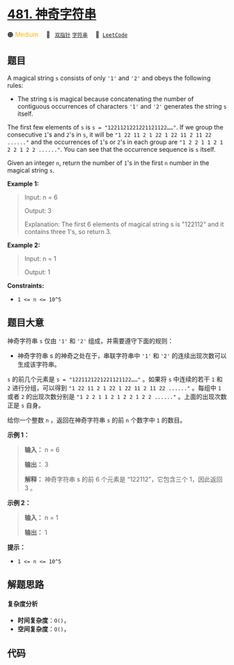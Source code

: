 # [481. 神奇字符串](https://leetcode.com/problems/magical-string)

🟠 <font color=#ffb800>Medium</font>&emsp; 🔖&ensp; [`双指针`](/tag/two-pointers.md) [`字符串`](/tag/string.md)&emsp; 🔗&ensp;[`LeetCode`](https://leetcode.com/problems/magical-string)

## 题目

A magical string `s` consists of only `'1'` and `'2'` and obeys the following
rules:

  * The string s is magical because concatenating the number of contiguous occurrences of characters `'1'` and `'2'` generates the string `s` itself.

The first few elements of `s` is `s = "1221121221221121122……"`. If we group
the consecutive `1`'s and `2`'s in `s`, it will be `"1 22 11 2 1 22 1 22 11 2
11 22 ......"` and the occurrences of `1`'s or `2`'s in each group are `"1 2 2
1 1 2 1 2 2 1 2 2 ......"`. You can see that the occurrence sequence is `s`
itself.

Given an integer `n`, return the number of `1`'s in the first `n` number in
the magical string `s`.



**Example 1:**

> Input: n = 6
> 
> Output: 3
> 
> Explanation: The first 6 elements of magical string s is "122112" and it contains three 1's, so return 3.

**Example 2:**

> Input: n = 1
> 
> Output: 1

**Constraints:**

  * `1 <= n <= 10^5`


## 题目大意

神奇字符串 `s` 仅由 `'1'` 和 `'2'` 组成，并需要遵守下面的规则：

  * 神奇字符串 s 的神奇之处在于，串联字符串中 `'1'` 和 `'2'` 的连续出现次数可以生成该字符串。

`s` 的前几个元素是 `s = "1221121221221121122……"` 。如果将 `s` 中连续的若干 `1` 和 `2` 进行分组，可以得到
`"1 22 11 2 1 22 1 22 11 2 11 22 ......"` 。每组中 `1` 或者 `2` 的出现次数分别是 `"1 2 2 1 1
2 1 2 2 1 2 2 ......"` 。上面的出现次数正是 `s` 自身。

给你一个整数 `n` ，返回在神奇字符串 `s` 的前 `n` 个数字中 `1` 的数目。



**示例 1：**

> 
> 
> 
> 
> 
> **输入：** n = 6
> 
> **输出：** 3
> 
> **解释：** 神奇字符串 s 的前 6 个元素是 “122112”，它包含三个 1，因此返回 3 。 
> 
> 

**示例 2：**

> 
> 
> 
> 
> 
> **输入：** n = 1
> 
> **输出：** 1
> 
> 



**提示：**

  * `1 <= n <= 10^5`


## 解题思路

#### 复杂度分析

- **时间复杂度**：`O()`，
- **空间复杂度**：`O()`，

## 代码

```javascript

```